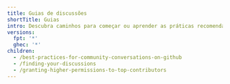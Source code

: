 ```yaml
---
title: Guias de discussões
shortTitle: Guias
intro: Descubra caminhos para começar ou aprender as práticas recomendadas para participar ou monitorar as discussões da sua comunidade.
versions:
  fpt: '*'
  ghec: '*'
children:
  - /best-practices-for-community-conversations-on-github
  - /finding-your-discussions
  - /granting-higher-permissions-to-top-contributors
---
```


